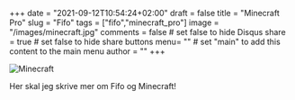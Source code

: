 +++
date = "2021-09-12T10:54:24+02:00"
draft = false
title = "Minecraft Pro"
slug = "Fifo"
tags = ["fifo","minecraft_pro"]
image = "/images/minecraft.jpg"
comments = false	# set false to hide Disqus
share = true	# set false to hide share buttons
menu= ""		# set "main" to add this content to the main menu
author = ""
+++

![Minecraft](/images/minecraft.jpg)

Her skal jeg skrive mer om Fifo og Minecraft!